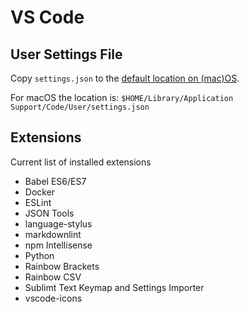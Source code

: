 # VS Code

## User Settings File

Copy `settings.json` to the [default location on (mac)OS](https://code.visualstudio.com/docs/getstarted/settings#_settings-file-locations).

For macOS the location is:  `$HOME/Library/Application Support/Code/User/settings.json`

## Extensions

Current list of installed extensions

- Babel ES6/ES7
- Docker
- ESLint
- JSON Tools
- language-stylus
- markdownlint
- npm Intellisense
- Python
- Rainbow Brackets
- Rainbow CSV
- Sublimt Text Keymap and Settings Importer
- vscode-icons
